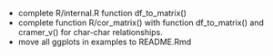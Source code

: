- complete R/internal.R function df_to_matrix()
- complete function R/cor_matrix() with function df_to_matrix() and cramer_v() for char-char relationships.
- move all ggplots in examples to README.Rmd

